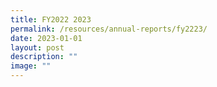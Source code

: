 ```yaml
---
title: FY2022 2023
permalink: /resources/annual-reports/fy2223/
date: 2023-01-01
layout: post
description: ""
image: ""
---
```

